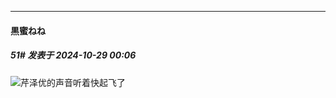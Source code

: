 ﻿
*****

####  黒蜜ねね  
##### 51#       发表于 2024-10-29 00:06

<img src="https://static.saraba1st.com/image/smiley/face2017/018.png" referrerpolicy="no-referrer">芹泽优的声音听着快起飞了

